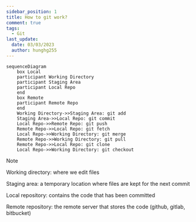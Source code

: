 ```yaml
---
sidebar_position: 1
title: How to git work?
comment: true
tags:
  - Git
last_update:
  date: 03/03/2023
  author: hunghg255
---
```


```mermaid
sequenceDiagram
    box Local
    participant Working Directory
    participant Staging Area
    participant Local Repo
    end
    box Remote
    participant Remote Repo
    end
    Working Directory->>Staging Area: git add
    Staging Area->>Local Repo: git commit
    Local Repo->>Remote Repo: git push
    Remote Repo->>Local Repo: git fetch
    Local Repo->>Working Directory: git merge
    Remote Repo->>Working Directory: git pull
    Remote Repo->>Local Repo: git clone
    Local Repo->>Working Directory: git checkout
```

> [!NOTE]
> Working directory: where we edit files
>
> Staging area: a temporary location where files are kept for the next commit
>
> Local repository: contains the code that has been committed
>
> Remote repository: the remote server that stores the code (github, gitlab, bitbucket)

